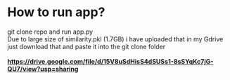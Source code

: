 # How to run app?
git clone repo and run app.py   <br>
Due to large size of similarity.pkl (1.7GB) i have uploaded that in my Gdrive just download that and paste it into the git clone folder <br>   
**https://drive.google.com/file/d/15V8uSdHisS4dSUSs1-8sSYqKc7jG-QU7/view?usp=sharing**
